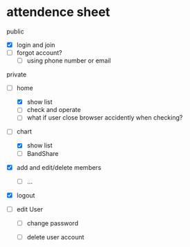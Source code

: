 # attendence sheet

public
- [x] login and join
- [ ] forgot account? 
  - [ ] using phone number or email

private
- [ ] home
  - [x] show list
  - [ ] check and operate
  - [ ] what if user close browser accidently when checking?
  
- [ ] chart
  - [x] show list
  - [ ] BandShare
  
- [x] add and edit/delete members
  - [ ] ...
  
- [x] logout
  
- [ ] edit User
  - [ ] change password
  - [ ] delete user account


